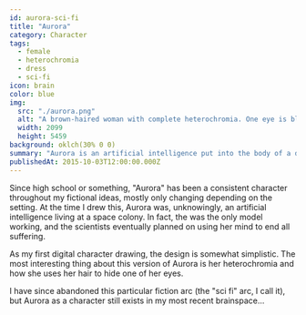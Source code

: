 ```yaml
---
id: aurora-sci-fi
title: "Aurora"
category: Character
tags:
  - female
  - heterochromia
  - dress
  - sci-fi
icon: brain
color: blue
img:
  src: "./aurora.png"
  alt: "A brown-haired woman with complete heterochromia. One eye is blue and the other green, but the green eye is mostly covered with her hair."
  width: 2099
  height: 5459
background: oklch(30% 0 0)
summary: "Aurora is an artificial intelligence put into the body of a dying young girl to, in some sense, save her life."
publishedAt: 2015-10-03T12:00:00.000Z
---
```


Since high school or something, "Aurora" has been a consistent character throughout my fictional ideas, mostly only changing depending on the setting. At the time I drew this, Aurora was, unknowingly, an artificial intelligence living at a space colony. In fact, the was the only model working, and the scientists eventually planned on using her mind to end all suffering.

As my first digital character drawing, the design is somewhat simplistic. The most interesting thing about this version of Aurora is her heterochromia and how she uses her hair to hide one of her eyes.

I have since abandoned this particular fiction arc (the "sci fi" arc, I call it), but Aurora as a character still exists in my most recent brainspace...
